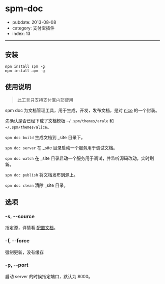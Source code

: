 # spm-doc

- pubdate: 2013-08-08
- category: 支付宝插件
- index: 13

-----------

## 安装

```
npm install spm -g
npm install apm -g
```

## 使用说明

> 此工具只支持支付宝内部使用

spm doc 为文档管理工具，用于生成，开发，发布文档，是对 [nico](https://github.com/lepture/nico) 的一个封装。

先确认是否已经下载了文档模板 `~/.spm/themes/arale` 和 `~/.spm/themes/alice`。

`spm doc build` 生成文档到 _site 目录下。

`spm doc server` 在 _site 目录启动一个服务用于调试文档。

`spm doc watch` 在 _site 目录启动一个服务用于调试，并监听源码改动，实时刷新。

`spm doc publish` 将文档发布到源上。

`spm doc clean` 清除 _site 目录。

## 选项

### -s, --source

指定源，详情看 [配置文档](../doc/spm-global-config#source)。

### -f, --force

强制更新，没有缓存

### -p, --port

启动 server 的时候指定端口，默认为 8000。
    